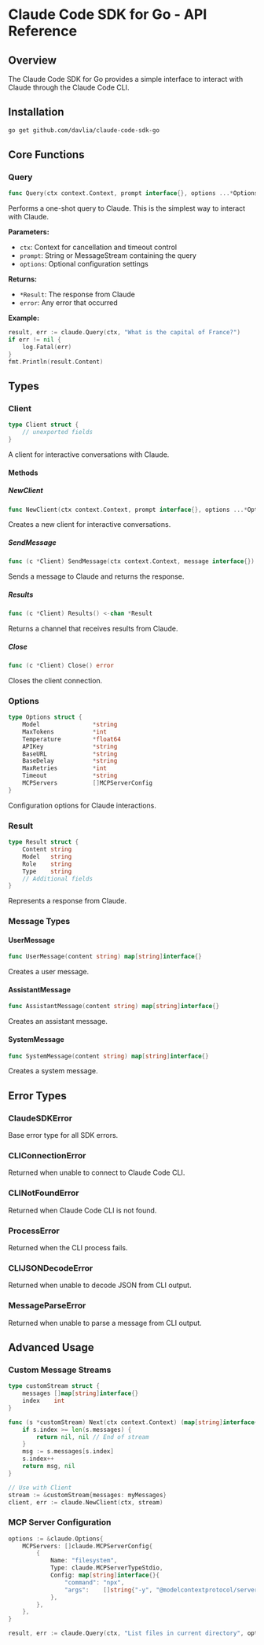 # Claude Code SDK for Go - API Reference

## Overview

The Claude Code SDK for Go provides a simple interface to interact with Claude through the Claude Code CLI.

## Installation

```bash
go get github.com/davlia/claude-code-sdk-go
```

## Core Functions

### Query

```go
func Query(ctx context.Context, prompt interface{}, options ...*Options) (*Result, error)
```

Performs a one-shot query to Claude. This is the simplest way to interact with Claude.

**Parameters:**
- `ctx`: Context for cancellation and timeout control
- `prompt`: String or MessageStream containing the query
- `options`: Optional configuration settings

**Returns:**
- `*Result`: The response from Claude
- `error`: Any error that occurred

**Example:**
```go
result, err := claude.Query(ctx, "What is the capital of France?")
if err != nil {
    log.Fatal(err)
}
fmt.Println(result.Content)
```

## Types

### Client

```go
type Client struct {
    // unexported fields
}
```

A client for interactive conversations with Claude.

#### Methods

##### NewClient
```go
func NewClient(ctx context.Context, prompt interface{}, options ...*Options) (*Client, error)
```

Creates a new client for interactive conversations.

##### SendMessage
```go
func (c *Client) SendMessage(ctx context.Context, message interface{}) (*Result, error)
```

Sends a message to Claude and returns the response.

##### Results
```go
func (c *Client) Results() <-chan *Result
```

Returns a channel that receives results from Claude.

##### Close
```go
func (c *Client) Close() error
```

Closes the client connection.

### Options

```go
type Options struct {
    Model               *string
    MaxTokens           *int
    Temperature         *float64
    APIKey              *string
    BaseURL             *string
    BaseDelay           *string
    MaxRetries          *int
    Timeout             *string
    MCPServers          []MCPServerConfig
}
```

Configuration options for Claude interactions.

### Result

```go
type Result struct {
    Content string
    Model   string
    Role    string
    Type    string
    // Additional fields
}
```

Represents a response from Claude.

### Message Types

#### UserMessage
```go
func UserMessage(content string) map[string]interface{}
```

Creates a user message.

#### AssistantMessage
```go
func AssistantMessage(content string) map[string]interface{}
```

Creates an assistant message.

#### SystemMessage
```go
func SystemMessage(content string) map[string]interface{}
```

Creates a system message.

## Error Types

### ClaudeSDKError
Base error type for all SDK errors.

### CLIConnectionError
Returned when unable to connect to Claude Code CLI.

### CLINotFoundError
Returned when Claude Code CLI is not found.

### ProcessError
Returned when the CLI process fails.

### CLIJSONDecodeError
Returned when unable to decode JSON from CLI output.

### MessageParseError
Returned when unable to parse a message from CLI output.

## Advanced Usage

### Custom Message Streams

```go
type customStream struct {
    messages []map[string]interface{}
    index    int
}

func (s *customStream) Next(ctx context.Context) (map[string]interface{}, error) {
    if s.index >= len(s.messages) {
        return nil, nil // End of stream
    }
    msg := s.messages[s.index]
    s.index++
    return msg, nil
}

// Use with Client
stream := &customStream{messages: myMessages}
client, err := claude.NewClient(ctx, stream)
```

### MCP Server Configuration

```go
options := &claude.Options{
    MCPServers: []claude.MCPServerConfig{
        {
            Name: "filesystem",
            Type: claude.MCPServerTypeStdio,
            Config: map[string]interface{}{
                "command": "npx",
                "args":    []string{"-y", "@modelcontextprotocol/server-filesystem"},
            },
        },
    },
}

result, err := claude.Query(ctx, "List files in current directory", options)
```
